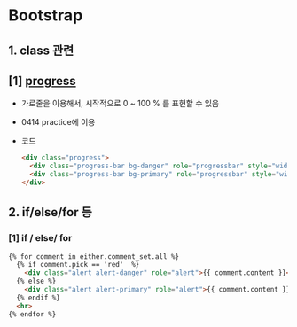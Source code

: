 # Bootstrap

## 1. class 관련

## [1] [progress](https://getbootstrap.com/docs/4.0/components/progress/)

+ 가로줄을 이용해서, 시작적으로 0 ~ 100 % 를 표현할 수 있음

+ 0414 practice에 이용

+ 코드

  ```html
  <div class="progress">
    <div class="progress-bar bg-danger" role="progressbar" style="width: {{ ratio_a }}%" aria-valuenow="{{ ratio_a }}" aria-valuemin="0" aria-valuemax="100"> {{ ratio_a }}</div>
    <div class="progress-bar bg-primary" role="progressbar" style="width: {{ ratio_b }}%" aria-valuenow="{{ ratio_b }}" aria-valuemin="0" aria-valuemax="100"> {{ ratio_b }}</div>
  </div>
  ```

  





## 2. if/else/for 등

### [1] if / else/ for

```html
{% for comment in either.comment_set.all %}
  {% if comment.pick == 'red'  %}
    <div class="alert alert-danger" role="alert">{{ comment.content }}</div>
  {% else %}
    <div class="alert alert-primary" role="alert">{{ comment.content }}</div>
  {% endif %}
  <hr>
{% endfor %}
```






























